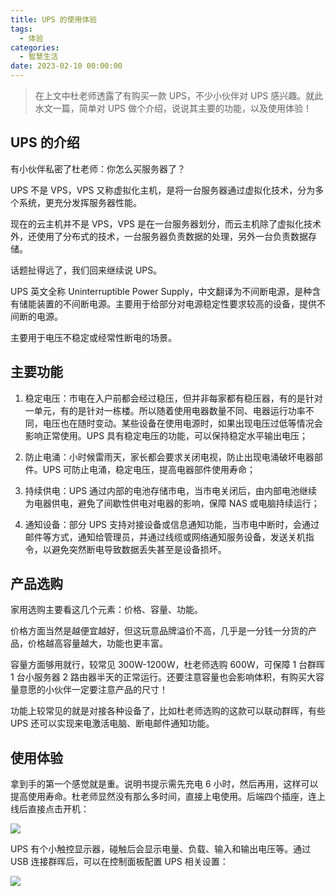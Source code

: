 ```yaml
---
title: UPS 的使用体验
tags:
  - 体验
categories:
  - 智慧生活
date: 2023-02-10 00:00:00
---
```


> 在上文中杜老师透露了有购买一款 UPS，不少小伙伴对 UPS 感兴趣。就此水文一篇，简单对 UPS 做个介绍，说说其主要的功能，以及使用体验！

<!-- more -->

## UPS 的介绍

有小伙伴私密了杜老师：你怎么买服务器了？

UPS 不是 VPS，VPS 又称虚拟化主机，是将一台服务器通过虚拟化技术，分为多个系统，更充分发挥服务器性能。

现在的云主机并不是 VPS，VPS 是在一台服务器划分，而云主机除了虚拟化技术外，还使用了分布式的技术，一台服务器负责数据的处理，另外一台负责数据存储。

话题扯得远了，我们回来继续说 UPS。

UPS 英文全称 Uninterruptible Power Supply，中文翻译为不间断电源，是种含有储能装置的不间断电源。主要用于给部分对电源稳定性要求较高的设备，提供不间断的电源。

主要用于电压不稳定或经常性断电的场景。

## 主要功能

1. 稳定电压：市电在入户前都会经过稳压，但并非每家都有稳压器，有的是针对一单元，有的是针对一栋楼。所以随着使用电器数量不同、电器运行功率不同，电压也在随时变动。某些设备在使用电源时，如果出现电压过低等情况会影响正常使用。UPS 具有稳定电压的功能，可以保持稳定水平输出电压；

2. 防止电涌：小时候雷雨天，家长都会要求关闭电视，防止出现电涌破坏电器部件。UPS 可防止电涌，稳定电压，提高电器部件使用寿命；

3. 持续供电：UPS 通过内部的电池存储市电，当市电关闭后，由内部电池继续为电器供电，避免了间歇性供电对电器的影响，保障 NAS 或电脑持续运行；

4. 通知设备：部分 UPS 支持对接设备或信息通知功能，当市电中断时，会通过邮件等方式，通知给管理员，并通过线缆或网络通知服务设备，发送关机指令，以避免突然断电导致数据丢失甚至是设备损坏。

## 产品选购

家用选购主要看这几个元素：价格、容量、功能。

价格方面当然是越便宜越好，但这玩意品牌溢价不高，几乎是一分钱一分货的产品，价格越高容量越大，功能也更丰富。

容量方面够用就行，较常见 300W-1200W，杜老师选购 600W，可保障 1 台群晖 1 台小服务器 2 路由器半天的正常运行。还要注意容量也会影响体积，有购买大容量意愿的小伙伴一定要注意产品的尺寸！

功能上较常见的就是对接各种设备了，比如杜老师选购的这款可以联动群晖，有些 UPS 还可以实现来电激活电脑、断电邮件通知功能。

## 使用体验

拿到手的第一个感觉就是重。说明书提示需先充电 6 小时，然后再用，这样可以提高使用寿命。杜老师显然没有那么多时间，直接上电使用。后端四个插座，连上线后直接点击开机：

![](https://cdn.dusays.com/2023/02/554-1.jpg)

UPS 有个小触控显示器，碰触后会显示电量、负载、输入和输出电压等。通过 USB 连接群晖后，可以在控制面板配置 UPS 相关设置：

![](https://cdn.dusays.com/2023/02/554-2.jpg)